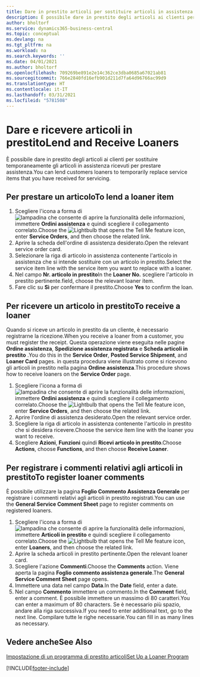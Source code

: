 ```yaml
---
title: Dare in prestito articoli per sostituire articoli in assistenza | Documenti Microsoft
description: È possibile dare in prestito degli articoli ai clienti per sostituire temporaneamente gli articoli in assistenza ricevuti per prestare assistenza.
author: bholtorf
ms.service: dynamics365-business-central
ms.topic: conceptual
ms.devlang: na
ms.tgt_pltfrm: na
ms.workload: na
ms.search.keywords: ''
ms.date: 04/01/2021
ms.author: bholtorf
ms.openlocfilehash: 709269be891e2e14c362ce3dba0685a67021ab81
ms.sourcegitcommit: 766e2840fd16efb901d211d7fa64d96766ac99d9
ms.translationtype: HT
ms.contentlocale: it-IT
ms.lasthandoff: 03/31/2021
ms.locfileid: "5781508"
---
```

# <a name="lend-and-receive-loaners"></a><span data-ttu-id="dabb5-103">Dare e ricevere articoli in prestito</span><span class="sxs-lookup"><span data-stu-id="dabb5-103">Lend and Receive Loaners</span></span>
<span data-ttu-id="dabb5-104">È possibile dare in prestito degli articoli ai clienti per sostituire temporaneamente gli articoli in assistenza ricevuti per prestare assistenza.</span><span class="sxs-lookup"><span data-stu-id="dabb5-104">You can lend customers loaners to temporarily replace service items that you have received for servicing.</span></span>  
  
## <a name="to-lend-a-loaner-item"></a><span data-ttu-id="dabb5-105">Per prestare un articolo</span><span class="sxs-lookup"><span data-stu-id="dabb5-105">To lend a loaner item</span></span>    
1. <span data-ttu-id="dabb5-106">Scegliere l'icona a forma di ![lampadina che consente di aprire la funzionalità delle informazioni](media/ui-search/search_small.png "Informazioni sull'operazione che si desidera eseguire"), immettere **Ordini assistenza** e quindi scegliere il collegamento correlato.</span><span class="sxs-lookup"><span data-stu-id="dabb5-106">Choose the ![Lightbulb that opens the Tell Me feature](media/ui-search/search_small.png "Tell me what you want to do") icon, enter **Service Orders**, and then choose the related link.</span></span>  
2. <span data-ttu-id="dabb5-107">Aprire la scheda dell'ordine di assistenza desiderato.</span><span class="sxs-lookup"><span data-stu-id="dabb5-107">Open the relevant service order card.</span></span>  
3. <span data-ttu-id="dabb5-108">Selezionare la riga di articolo in assistenza contenente l'articolo in assistenza che si intende sostituire con un articolo in prestito.</span><span class="sxs-lookup"><span data-stu-id="dabb5-108">Select the service item line with the service item you want to replace with a loaner.</span></span>  
4. <span data-ttu-id="dabb5-109">Nel campo **Nr. articolo in prestito**</span><span class="sxs-lookup"><span data-stu-id="dabb5-109">In the **Loaner No.**</span></span> <span data-ttu-id="dabb5-110">scegliere l'articolo in prestito pertinente.</span><span class="sxs-lookup"><span data-stu-id="dabb5-110">field, choose the relevant loaner item.</span></span>  
5. <span data-ttu-id="dabb5-111">Fare clic su **Sì** per confermare il prestito.</span><span class="sxs-lookup"><span data-stu-id="dabb5-111">Choose **Yes** to confirm the loan.</span></span>  

## <a name="to-receive-a-loaner"></a><span data-ttu-id="dabb5-112">Per ricevere un articolo in prestito</span><span class="sxs-lookup"><span data-stu-id="dabb5-112">To receive a loaner</span></span>  
<span data-ttu-id="dabb5-113">Quando si riceve un articolo in prestito da un cliente, è necessario registrarne la ricezione.</span><span class="sxs-lookup"><span data-stu-id="dabb5-113">When you receive a loaner from a customer, you must register the receipt.</span></span> <span data-ttu-id="dabb5-114">Questa operazione viene eseguita nelle pagine **Ordine assistenza**, **Spedizione assistenza registrata** e  **Scheda articoli in prestito** .</span><span class="sxs-lookup"><span data-stu-id="dabb5-114">You do this in the **Service Order**, **Posted Service Shipment**, and **Loaner Card** pages.</span></span> <span data-ttu-id="dabb5-115">in questa procedura viene illustrato come si ricevono gli articoli in prestito nella pagina **Ordine assistenza**.</span><span class="sxs-lookup"><span data-stu-id="dabb5-115">This procedure shows how to receive loaners on the **Service Order** page.</span></span>  
  
1. <span data-ttu-id="dabb5-116">Scegliere l'icona a forma di ![lampadina che consente di aprire la funzionalità delle informazioni](media/ui-search/search_small.png "Informazioni sull'operazione che si desidera eseguire"), immettere **Ordini assistenza** e quindi scegliere il collegamento correlato.</span><span class="sxs-lookup"><span data-stu-id="dabb5-116">Choose the ![Lightbulb that opens the Tell Me feature](media/ui-search/search_small.png "Tell me what you want to do") icon, enter **Service Orders**, and then choose the related link.</span></span>  
2. <span data-ttu-id="dabb5-117">Aprire l'ordine di assistenza desiderato.</span><span class="sxs-lookup"><span data-stu-id="dabb5-117">Open the relevant service order.</span></span>  
3. <span data-ttu-id="dabb5-118">Scegliere la riga di articolo in assistenza contenente l'articolo in prestito che si desidera ricevere.</span><span class="sxs-lookup"><span data-stu-id="dabb5-118">Choose the service item line with the loaner you want to receive.</span></span>  
4. <span data-ttu-id="dabb5-119">Scegliere **Azioni**, **Funzioni** quindi **Ricevi articolo in prestito**.</span><span class="sxs-lookup"><span data-stu-id="dabb5-119">Choose **Actions**, choose **Functions**, and then choose **Receive Loaner**.</span></span>  

## <a name="to-register-loaner-comments"></a><span data-ttu-id="dabb5-120">Per registrare i commenti relativi agli articoli in prestito</span><span class="sxs-lookup"><span data-stu-id="dabb5-120">To register loaner comments</span></span>  
<span data-ttu-id="dabb5-121">È possibile utilizzare la pagina **Foglio Commento Assistenza Generale** per registrare i commenti relativi agli articoli in prestito registrati.</span><span class="sxs-lookup"><span data-stu-id="dabb5-121">You can use the **General Service Comment Sheet** page to register comments on registered loaners.</span></span>  
  
1. <span data-ttu-id="dabb5-122">Scegliere l'icona a forma di ![lampadina che consente di aprire la funzionalità delle informazioni](media/ui-search/search_small.png "Informazioni sull'operazione che si desidera eseguire"), immettere **Articoli in prestito** e quindi scegliere il collegamento correlato.</span><span class="sxs-lookup"><span data-stu-id="dabb5-122">Choose the ![Lightbulb that opens the Tell Me feature](media/ui-search/search_small.png "Tell me what you want to do") icon, enter **Loaners**, and then choose the related link.</span></span>  
2. <span data-ttu-id="dabb5-123">Aprire la scheda articoli in prestito pertinente.</span><span class="sxs-lookup"><span data-stu-id="dabb5-123">Open the relevant loaner card.</span></span>  
3. <span data-ttu-id="dabb5-124">Scegliere l'azione **Commenti**.</span><span class="sxs-lookup"><span data-stu-id="dabb5-124">Choose the **Comments** action.</span></span> <span data-ttu-id="dabb5-125">Viene aperta la pagina **Foglio commento assistenza generale**.</span><span class="sxs-lookup"><span data-stu-id="dabb5-125">The **General Service Comment Sheet** page opens.</span></span>  
4. <span data-ttu-id="dabb5-126">Immettere una data nel campo **Data**.</span><span class="sxs-lookup"><span data-stu-id="dabb5-126">In the **Date** field, enter a date.</span></span>  
5. <span data-ttu-id="dabb5-127">Nel campo **Commento** immettere un commento.</span><span class="sxs-lookup"><span data-stu-id="dabb5-127">In the **Comment** field, enter a comment.</span></span> <span data-ttu-id="dabb5-128">È possibile immettere un massimo di 80 caratteri.</span><span class="sxs-lookup"><span data-stu-id="dabb5-128">You can enter a maximum of 80 characters.</span></span> <span data-ttu-id="dabb5-129">Se è necessario più spazio, andare alla riga successiva.</span><span class="sxs-lookup"><span data-stu-id="dabb5-129">If you need to enter additional text, go to the next line.</span></span> <span data-ttu-id="dabb5-130">Compilare tutte le righe necessarie.</span><span class="sxs-lookup"><span data-stu-id="dabb5-130">You can fill in as many lines as necessary.</span></span>  
  
## <a name="see-also"></a><span data-ttu-id="dabb5-131">Vedere anche</span><span class="sxs-lookup"><span data-stu-id="dabb5-131">See Also</span></span>  
[<span data-ttu-id="dabb5-132">Impostazione di un programma di prestito articoli</span><span class="sxs-lookup"><span data-stu-id="dabb5-132">Set Up a Loaner Program</span></span>](service-how-setup-loaner-program.md)   


[!INCLUDE[footer-include](includes/footer-banner.md)]